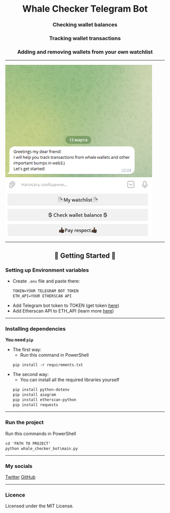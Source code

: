 <h1 align="center">Whale Checker Telegram Bot</h1>

<h3 align="center"><b>Checking wallet balances</b></h3>
<h3 align="center"><b>Tracking wallet transactions</b></h3>
<h3 align="center"><b>Adding and removing wallets from your own watchlist</b></h3>

____
<img align="middle" src="https://github.com/CyrillLermontov/whale-checker-bot/blob/main/image.png"/>

____

<h2 align="center">🚀 Getting Started 🚀</h2>

### **Setting up Environment variables**
- Create `.env` file and paste there:
  ```
  TOKEN=YOUR TELEGRAM BOT TOKEN
  ETH_API=YOUR ETHERSCAN API
  ```
- Add Telegram bot token to TOKEN (get token [here](https://t.me/BotFather))
- Add Etherscan API to ETH_API (learn more [here](https://etherscan.io/))

___
### **Installing dependencies**
**You need `pip`**

- The first way: 
  - Run this command in PowerShell
  ```
  pip install -r requirements.txt
- The second way:
  - You can install all the required libraries yourself
  ```
  pip install python-dotenv
  pip install aiogram
  pip install etherscan-python
  pip install requests
  ```
___
### **Run the project**
Run this commands in PowerShell
```
cd 'PATH TO PROJECT'
python whale_checker_bot\main.py
```
___
### **My socials**
[Twitter](https://twitter.com/itwasreallycool)
[GitHub](https://github.com/CyrillLermontov) 
___
### **Licence**
Licensed under the MIT License.
